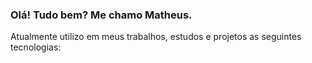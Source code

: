 ### Olá! Tudo bem? Me chamo Matheus.

Atualmente utilizo em meus trabalhos, estudos e projetos as seguintes tecnologias: 

